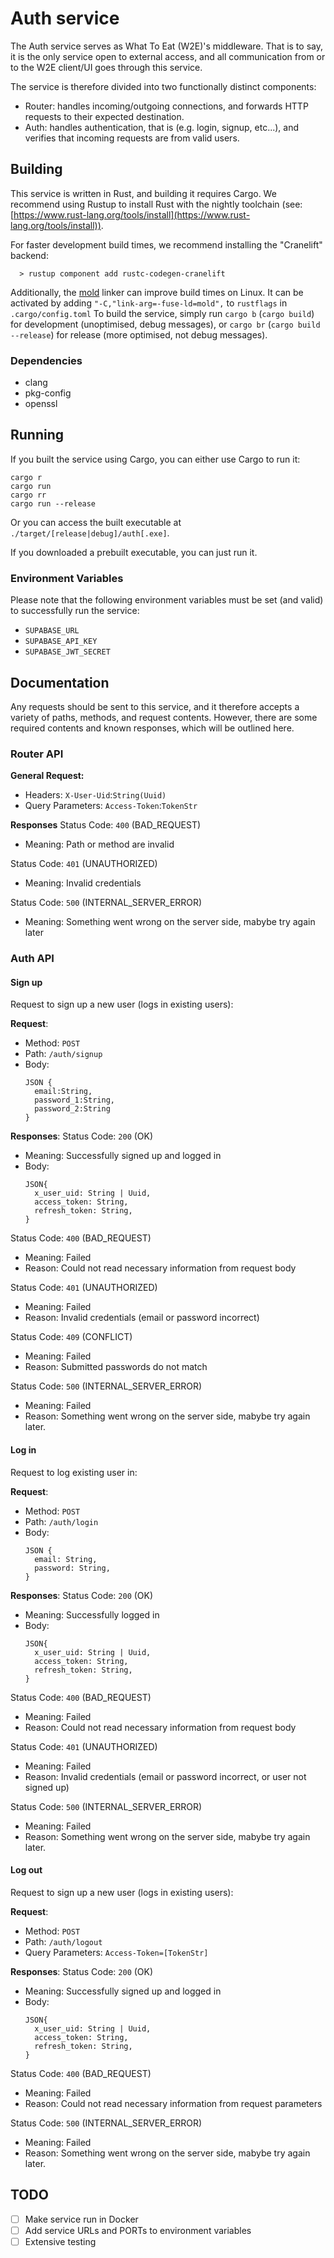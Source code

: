 # Auth service

The Auth service serves as What To Eat (W2E)'s middleware. That is to say, it is the only service open to external access, and all communication from or to the W2E client/UI goes through this service.

The service is therefore divided into two functionally distinct components:

- Router: handles incoming/outgoing connections, and forwards HTTP requests to their expected destination.
- Auth: handles authentication, that is (e.g. login, signup, etc...), and verifies that incoming requests are from valid users.

## Building

This service is written in Rust, and building it requires Cargo. We recommend using Rustup to install Rust with the nightly toolchain (see: [https://www.rust-lang.org/tools/install](https://www.rust-lang.org/tools/install)).

For faster development build times, we recommend installing the "Cranelift" backend:
```
  > rustup component add rustc-codegen-cranelift
```
Additionally, the [mold](https://github.com/rui314/mold) linker can improve build times on Linux. It can be activated by adding `"-C,"link-arg=-fuse-ld=mold",` to `rustflags` in `.cargo/config.toml`
To build the service, simply run `cargo b` (`cargo build`) for development (unoptimised, debug messages), or `cargo br` (`cargo build --release`) for release (more optimised, not debug messages).

### Dependencies
- clang
- pkg-config
- openssl

## Running
If you built the service using Cargo, you can either use Cargo to run it:
```
cargo r
cargo run
cargo rr
cargo run --release
```
Or you can access the built executable at `./target/[release|debug]/auth[.exe]`.

If you downloaded a prebuilt executable, you can just run it.

### Environment Variables
Please note that the following environment variables must be set (and valid) to successfully run the service:
- `SUPABASE_URL`
- `SUPABASE_API_KEY`
- `SUPABASE_JWT_SECRET`

## Documentation
Any requests should be sent to this service, and it therefore accepts a variety of paths, methods, and request contents. However, there are some required contents and known responses, which will be outlined here.

### Router API
**General Request:**
- Headers: `X-User-Uid`:`String(Uuid)`
- Query Parameters: `Access-Token`:`TokenStr`

**Responses**
Status Code: `400` (BAD_REQUEST)
- Meaning: Path or method are invalid

Status Code: `401` (UNAUTHORIZED)
- Meaning: Invalid credentials

Status Code: `500` (INTERNAL_SERVER_ERROR)
- Meaning: Something went wrong on the server side, mabybe try again later

### Auth API
#### Sign up

Request to sign up a new user (logs in existing users):

**Request**:
- Method: `POST`
- Path: `/auth/signup`
- Body:
  ```
  JSON {
    email:String,
    password_1:String,
    password_2:String
  }
  ```

**Responses**:
Status Code: `200` (OK)
- Meaning: Successfully signed up and logged in
- Body:
  ```
  JSON{
    x_user_uid: String | Uuid,
    access_token: String,
    refresh_token: String,
  }
  ```

Status Code: `400` (BAD_REQUEST)
- Meaning: Failed
- Reason: Could not read necessary information from request body

Status Code: `401` (UNAUTHORIZED)
- Meaning: Failed
- Reason: Invalid credentials (email or password incorrect)

Status Code: `409` (CONFLICT)
- Meaning: Failed
- Reason: Submitted passwords do not match

Status Code: `500` (INTERNAL_SERVER_ERROR)
- Meaning: Failed
- Reason: Something went wrong on the server side, mabybe try again later.

#### Log in

Request to log existing user in:

**Request**:
- Method: `POST`
- Path: `/auth/login`
- Body:
  ```
  JSON {
    email: String,
    password: String,
  }
  ```

**Responses**:
Status Code: `200` (OK)
- Meaning: Successfully logged in
- Body:
  ```
  JSON{
    x_user_uid: String | Uuid,
    access_token: String,
    refresh_token: String,
  }
  ```

Status Code: `400` (BAD_REQUEST)
- Meaning: Failed
- Reason: Could not read necessary information from request body

Status Code: `401` (UNAUTHORIZED)
- Meaning: Failed
- Reason: Invalid credentials (email or password incorrect, or user not signed up)

Status Code: `500` (INTERNAL_SERVER_ERROR)
- Meaning: Failed
- Reason: Something went wrong on the server side, mabybe try again later.


#### Log out

Request to sign up a new user (logs in existing users):

**Request**:
- Method: `POST`
- Path: `/auth/logout`
- Query Parameters: `Access-Token=[TokenStr]`

**Responses**:
Status Code: `200` (OK)
- Meaning: Successfully signed up and logged in
- Body:
  ```
  JSON{
    x_user_uid: String | Uuid,
    access_token: String,
    refresh_token: String,
  }
  ```

Status Code: `400` (BAD_REQUEST)
- Meaning: Failed
- Reason: Could not read necessary information from request parameters

Status Code: `500` (INTERNAL_SERVER_ERROR)
- Meaning: Failed
- Reason: Something went wrong on the server side, mabybe try again later.

## TODO
- [ ] Make service run in Docker
- [ ] Add service URLs and PORTs to environment variables
- [ ] Extensive testing
